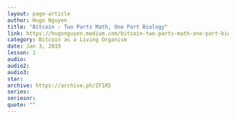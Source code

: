 ```yaml
---
layout: page-article
author: Hugo Nguyen
title: "Bitcoin - Two Parts Math, One Part Biology"
link: https://hugonguyen.medium.com/bitcoin-two-parts-math-one-part-biology-b45ef48a0422
category: Bitcoin as a Living Organism
date: Jan 3, 2019
lesson: 1
audio: 
audio2: 
audio3: 
star: 
archive: https://archive.ph/ZF1R5
series: 
seriesnr: 
quote: ""
---
```

